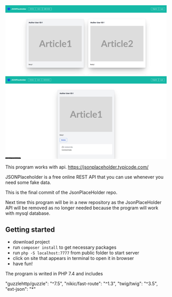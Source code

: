 <img src="prev0.png" alt="">
<img src="prev1.png" alt="">


This program works with api.
https://jsonplaceholder.typicode.com/

JSONPlaceholder is a free online REST API that you can use whenever you need some fake data.


This is the final commit of the JsonPlaceHolder repo.

Next time this program will be in a new repository as the JsonPlaceHolder API will be removed as no longer needed
because the program will work with mysql database.

## Getting started

- download project
- run `composer install` to get necessary packages
- run `php -S localhost:7777` from public folder to start server
- click on site that appears in terminal to open it in browser
- have fun!

The program is writed in PHP 7.4 and includes

"guzzlehttp/guzzle": "^7.5",
"nikic/fast-route": "^1.3",
"twig/twig": "^3.5",
"ext-json": "*"

